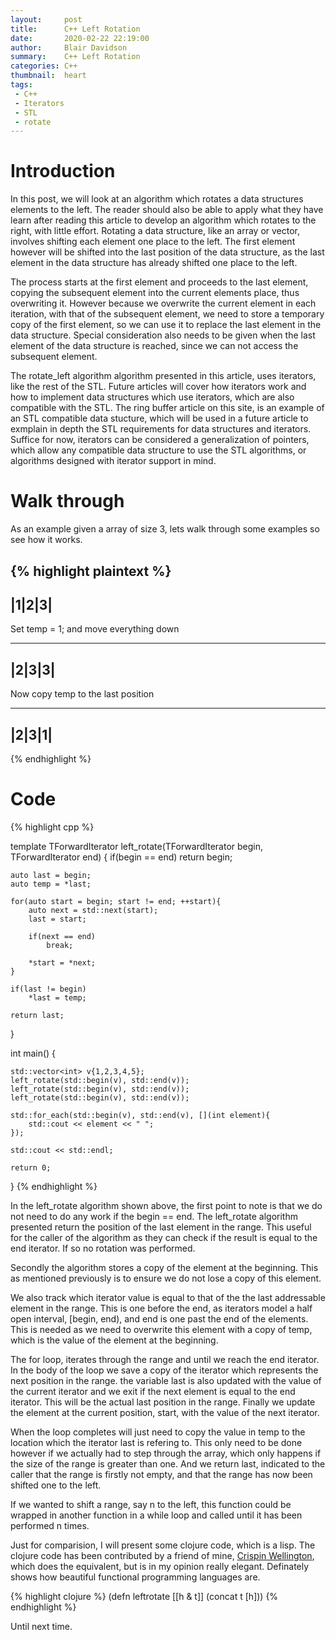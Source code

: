 ```yaml
---
layout:     post
title:      C++ Left Rotation
date:       2020-02-22 22:19:00
author:     Blair Davidson
summary:    C++ Left Rotation
categories: C++
thumbnail:  heart
tags:
 - C++
 - Iterators
 - STL
 - rotate
---
```

# Introduction
In this post, we will look at an algorithm which rotates a data structures elements to the left. The reader should also be able to apply what they have learn after reading this article to develop an algorithm which rotates to the right, with little effort. Rotating a data structure, like an array or vector, involves shifting each element one place to the left. The first element however will be shifted into the last position of the data structure, as the last element in the data structure has already shifted one place to the left. 

The process starts at the first element and proceeds to the last element, copying the subsequent element into the current elements place, thus overwriting it. However because we overwrite the current element in each iteration, with that of the subsequent element, we need to store a temporary copy of the first element, so we can use it to replace the last element in the data structure. Special consideration also needs to be given when the last element of the data structure is reached, since we can not access the subsequent element.

The rotate_left algorithm algorithm presented in this article, uses iterators, like the rest of the STL. Future articles will cover how iterators work and how to implement data structures which use iterators, which are also compatible with the STL. The ring buffer article on this site, is an example of an STL compatible data stucture, which will be used in a future article to exmplain in depth the STL requirements for data structures and iterators. Suffice for now, iterators can be considered a generalization of pointers, which allow any compatible data structure to use the STL algorithms, or algorithms designed with iterator support in mind.

# Walk through
As an example given a array of size 3, lets walk through some examples so see how it works.


{% highlight plaintext %}
-------
|1|2|3| 
-------
 
 Set temp = 1; and move everything down

-------
|2|3|3| 
-------

 Now copy temp to the last position

-------
|2|3|1| 
-------

{% endhighlight %}

# Code


{% highlight cpp %}

template<typename TForwardIterator>
TForwardIterator left_rotate(TForwardIterator begin, TForwardIterator end) {
    if(begin == end)
        return begin;

    auto last = begin;
    auto temp = *last;

    for(auto start = begin; start != end; ++start){
        auto next = std::next(start);
        last = start;

        if(next == end)
            break;

        *start = *next;
    }

    if(last != begin)
        *last = temp;

    return last;
}

int main() {

    std::vector<int> v{1,2,3,4,5};
    left_rotate(std::begin(v), std::end(v));
    left_rotate(std::begin(v), std::end(v));
    left_rotate(std::begin(v), std::end(v));

    std::for_each(std::begin(v), std::end(v), [](int element){
        std::cout << element << " ";
    });

    std::cout << std::endl;

    return 0;
}
{% endhighlight %}

In the left_rotate algorithm shown above, the first point to note is that we do not need to do any work if the begin == end. The left_rotate algorithm presented return the position of the last element in the range. This useful for the caller of the algorithm as they can check if the result is equal to the end iterator. If so no rotation was performed.

Secondly the algorithm stores a copy of the element at the beginning. This as mentioned previously is to ensure we do not lose a copy of this element. 

We also track which iterator value is equal to that of the the last addressable element in the range. This is one before the end, as iterators model a half open interval, [begin, end), and end is one past the end of the elements. This is needed as we need to overwrite this element with a copy of temp, which is the value of the element at the beginning.

The for loop, iterates through the range and until we reach the end iterator. In the body of the loop we save a copy of the iterator which represents the next position in the range. the variable last is also updated with the value of the current iterator and we exit if the next element is equal to the end iterator. This will be the actual last position in the range. Finally we update the element at the current position, start, with the value of the next iterator.

When the loop completes will just need to copy the value in temp to the location which the iterator last is refering to. This only need to be done however if we actually had to step through the array, which only happens if the size of the range is greater than one. And we return last, indicated to the caller that the range is firstly not empty, and that the range has now been shifted one to the left.

If we wanted to shift a range, say n to the left, this function could be wrapped in another function in a while loop and called until it has been performed n times.

Just for comparision, I will present some clojure code, which is a lisp. The clojure code has been contributed by a friend of mine, [Crispin Wellington](https://github.com/retrogradeorbit), which does the equivalent, but is in my opinion really elegant. Definately shows how beautiful functional programming languages are.

{% highlight clojure %}
(defn leftrotate [[h & t]]
  (concat t [h]))
{% endhighlight %}

Until next time.
